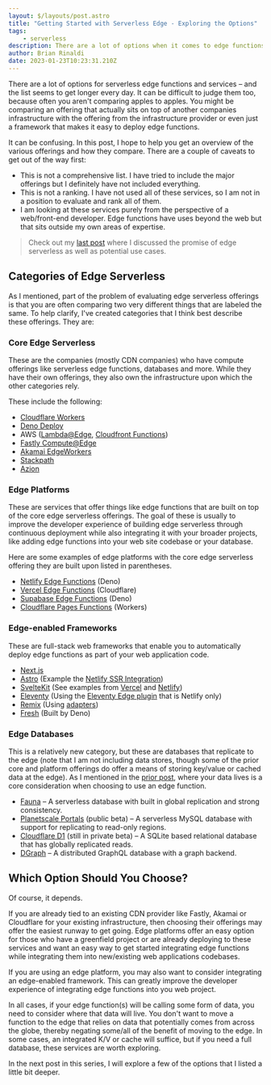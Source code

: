 ```yaml
---
layout: $/layouts/post.astro
title: "Getting Started with Serverless Edge - Exploring the Options"
tags:
    - serverless
description: There are a lot of options when it comes to edge functions, let's explore what they are and how they are different.
author: Brian Rinaldi
date: 2023-01-23T10:23:31.210Z
---
```


There are a lot of options for serverless edge functions and services – and the list seems to get longer every day. It can be difficult to judge them too, because often you aren't comparing apples to apples. You might be comparing an offering that actually sits on top of another companies infrastructure with the offering from the infrastructure provider or even just a framework that makes it easy to deploy edge functions.

It can be confusing. In this post, I hope to help you get an overview of the various offerings and how they compare. There are a couple of caveats to get out of the way first:

* This is not a comprehensive list. I have tried to include the major offerings but I definitely have not included everything.
* This is not a ranking. I have not used all of these services, so I am not in a position to evaluate and rank all of them.
* I am looking at these services purely from the perspective of a web/front-end developer. Edge functions have uses beyond the web but that sits outside my own areas of expertise.

> Check out my [last post](https://remotesynthesis.com/blog/serverless-edge-hype/) where I discussed the promise of edge serverless as well as potential use cases.

## Categories of Edge Serverless

As I mentioned, part of the problem of evaluating edge serverless offerings is that you are often comparing two very different things that are labeled the same. To help clarify, I've created categories that I think best describe these offerings. They are:

### Core Edge Serverless

These are the companies (mostly CDN companies) who have compute offerings like serverless edge functions, databases and more. While they have their own offerings, they also own the infrastructure upon which the other categories rely.

These include the following:

- [Cloudflare Workers](https://workers.cloudflare.com/)
- [Deno Deploy](https://deno.com/deploy)
- AWS ([Lambda@Edge](https://aws.amazon.com/lambda/edge/), [Cloudfront Functions](https://aws.amazon.com/blogs/aws/introducing-cloudfront-functions-run-your-code-at-the-edge-with-low-latency-at-any-scale/))
- [Fastly Compute@Edge](https://www.fastly.com/products/edge-compute)
- [Akamai EdgeWorkers](https://www.akamai.com/products/serverless-computing-edgeworkers)
- [Stackpath](https://www.stackpath.com/)
- [Azion](https://www.azion.com/en)

### Edge Platforms

These are services that offer things like edge functions that are built on top of the core edge serverless offerings. The goal of these is usually to improve the developer experience of building edge serverless through continuous deployment while also integrating it with your broader projects, like adding edge functions into your web site codebase or your database.

Here are some examples of edge platforms with the core edge serverless offering they are built upon listed in parentheses.

* [Netlify Edge Functions](https://www.netlify.com/products/#netlify-edge-functions) (Deno)
* [Vercel Edge Functions](https://vercel.com/features/edge-functions) (Cloudflare)
* [Supabase Edge Functions](https://supabase.com/docs/guides/functions) (Deno)
* [Cloudflare Pages Functions](https://developers.cloudflare.com/pages/platform/functions/) (Workers)

### Edge-enabled Frameworks

These are full-stack web frameworks that enable you to automatically deploy edge functions as part of your web application code.

* [Next.js](https://nextjs.org/docs/api-reference/edge-runtime)
* [Astro](https://astro.build/) (Example the [Netlify SSR Integration](https://docs.astro.build/en/guides/deploy/netlify/#adapter-for-ssredge))
* [SvelteKit](https://kit.svelte.dev/) (See examples from [Vercel](https://vercel.com/templates/svelte/sveltekit-edge-functions) and [Netlify](https://www.netlify.com/blog/sveltekit-with-netlify-edge-functions/))
* [Eleventy](https://www.11ty.dev/) (Using the [Eleventy Edge plugin](https://www.11ty.dev/docs/plugins/edge/) that is Netlify only)
* [Remix](https://remix.run/) (Using [adapters](https://remix.run/docs/en/v1/other-api/adapter))
* [Fresh](https://fresh.deno.dev/) (Built by Deno)

### Edge Databases

This is a relatively new category, but these are databases that replicate to the edge (note that I am not including data stores, though some of the prior core and platform offerings do offer a means of storing key/value or cached data at the edge). As I mentioned in the [prior post](https://remotesynthesis.com/blog/serverless-edge-hype/), where your data lives is a core consideration when choosing to use an edge function.

* [Fauna](https://fauna.com/) – A serverless database with built in global replication and strong consistency.
* [Planetscale Portals](https://planetscale.com/blog/introducing-planetscale-portals-read-only-regions) (public beta) – A serverless MySQL database with support for replicating to read-only regions.
* [Cloudflare D1](https://blog.cloudflare.com/whats-new-with-d1/) (still in private beta) – A SQLite based relational database that has globally replicated reads.
* [DGraph](https://dgraph.io/) – A distributed GraphQL database with a graph backend.

## Which Option Should You Choose?

Of course, it depends.

If you are already tied to an existing CDN provider like Fastly, Akamai or Cloudflare for your existing infrastructure, then choosing their offerings may offer the easiest runway to get going. Edge platforms offer an easy option for those who have a greenfield project or are already deploying to these services and want an easy way to get started integrating edge functions while integrating them into new/existing web applications codebases.

If you are using an edge platform, you may also want to consider integrating an edge-enabled framework. This can greatly improve the developer experience of integrating edge functions into you web project.

In all cases, if your edge function(s) will be calling some form of data, you need to consider where that data will live. You don't want to move a function to the edge that relies on data that potentially comes from across the globe, thereby negating some/all of the benefit of moving to the edge. In some cases, an integrated K/V or cache will suffice, but if you need a full database, these services are worth exploring.

In the next post in this series, I will explore a few of the options that I listed a little bit deeper.